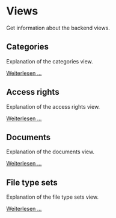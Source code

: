 # Views

Get information about the backend views.

## Categories

Explanation of the categories view.

[Weiterlesen ...](categories.md)

## Access rights

Explanation of the access rights view.

[Weiterlesen ...](access_rights.md)

## Documents

Explanation of the documents view.

[Weiterlesen ...](documents.md)

## File type sets

Explanation of the file type sets view.

[Weiterlesen ...](file_type_sets.md)
